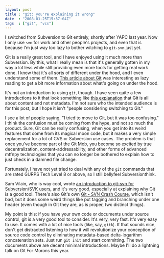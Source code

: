 ```yaml
---
layout: post
title : "git: you're explaining it wrong"
date  : "2008-01-25T15:37:04Z"
tags  : ["git", "vcs"]
---
```

I switched from Subversion to Git entirely, shortly after YAPC last year.  Now
I only use `svn` for work and other people's projects, and even that is because
I'm just way too lazy to bother witching to `git-svn` just yet.

Git is a really great tool, and I have enjoyed using it much more than
Subversion.  By this, what I really mean is that it's generally gotten in my
way a lot less while still providing even more tools for getting real work
done.  I know that it's all sorts of different under the hood, and I even
understand some of them.  [This article about
Git](http://eagain.net/articles/git-for-computer-scientists/) was interesting
as lazy reading to get a bit more information about what's going on under the
hood.

It's not an introduction to using `git`, though.  I have seen quite a few
introductions to it that look something like [this
explanation](http://random-state.net/log/3410155710.html) that Git is all about
content and not metadata.  I'm not sure who the intended audience is for this
post, but I hope it isn't "people considering switching to Git."

I see a lot of people saying, "I tried to move to Git, but it was too
confusing."  I think the confusion must be coming from the hype, and not so
much the product.  Sure, Git can be really confusing, when you get into its
weird features that come from its magical moon code, but it makes a very simple
replacement for a lot of CVS or Subversion use cases.  The problem is that once
you've become part of the Git Mob, you become so excited by true
decentralization, content-addressability, and other forms of advanced mtfnpy
technologies that you can no longer be bothered to explain how to just check in
a damned file change.

Fortunately, I have not yet tried to deal with any of the `git` commands that
are rated GURPS Tech Level 8 or above, so I still bellyfeel Subversionthink.

Sam Vilain, who is way cool, wrote [an introduction to git-svn for
Subversion/SVK users](http://utsl.gen.nz/talks/git-svn/intro.html), and it's
very good, especially at explaining why Git is a good tool.  There's also Git's
own [Git - SVN Crash Course](http://git.or.cz/course/svn.html), which isn't
bad, but it does some weird things like put tagging and branching under one
header (even though in Git they are, as is proper, two distinct things).

My point is this:  if you have your own code or documents under source control,
git is a very good tool to consider.  It's very, very fast.  It's very easy to
use.  It comes with a lot of nice tools (like, say, `gitk`).  If that sounds
nice, don't get distracted listening to how it will revolutionize your
conception of source code control by eliminating metadata-based delta-logarithm
concatenation sets.  Just run `git init` and start committing.  The two
documents above are decent minimal introductions.  Maybe I'll do a lightning
talk on Git For Morons this year.

